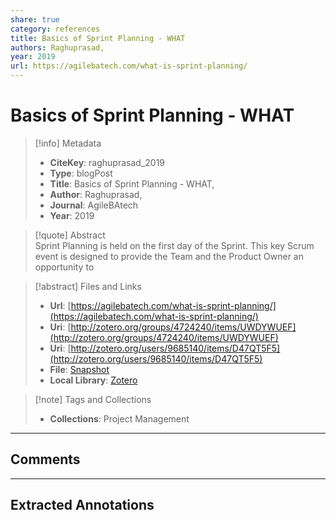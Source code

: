 ```yaml
---  
share: true  
category: references  
title: Basics of Sprint Planning - WHAT  
authors: Raghuprasad,  
year: 2019  
url: https://agilebatech.com/what-is-sprint-planning/  
---  
```

  
# Basics of Sprint Planning - WHAT  
  
> [!info] Metadata  
> - **CiteKey**: raghuprasad_2019  
> - **Type**: blogPost  
> - **Title**: Basics of Sprint Planning - WHAT,   
> - **Author**: Raghuprasad,  
> - **Journal**: AgileBAtech   
> - **Year**: 2019   
  
> [!quote] Abstract  
> Sprint Planning is held on the first day of the Sprint. This key Scrum event is designed to provide the Team and the Product Owner an opportunity to  
  
> [!abstract] Files and Links  
> - **Url**: [https://agilebatech.com/what-is-sprint-planning/](https://agilebatech.com/what-is-sprint-planning/)  
> - **Uri**: [http://zotero.org/groups/4724240/items/UWDYWUEF](http://zotero.org/groups/4724240/items/UWDYWUEF)  
> - **Uri**: [http://zotero.org/users/9685140/items/D47QT5F5](http://zotero.org/users/9685140/items/D47QT5F5)  
> - **File**: [Snapshot](file:///Users/jan/Zotero/storage/HMHENKD8/what-is-sprint-planning.html)  
> - **Local Library**: [Zotero]((zotero://select/library/items/D47QT5F5))  
  
> [!note] Tags and Collections  
> - **Collections**: Project Management  
  
----  
  
## Comments  
  
  
  
----  
  
## Extracted Annotations  
  
